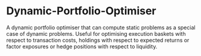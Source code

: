 # Dynamic-Portfolio-Optimiser
A dynamic portfolio optimiser that can compute static problems as a special case of dynamic problems. Useful for optimising execution baskets with respect to transaction costs, holdings with respect to expected returns or factor exposures or hedge positions with respect to liquidity.
